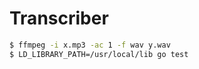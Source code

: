 # Transcriber

```bash
$ ffmpeg -i x.mp3 -ac 1 -f wav y.wav
$ LD_LIBRARY_PATH=/usr/local/lib go test
```

